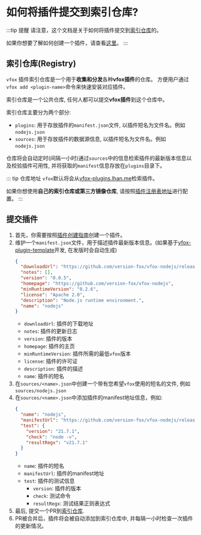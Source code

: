 # 如何将插件提交到索引仓库?

:::tip 提醒
请注意，这个文档是关于如何将插件提交到[索引仓库](https://github.com/version-fox/vfox-plugins)的。

如果你想要了解如何创建一个插件，请查看[这里](./howto.md)。
:::


## 索引仓库(Registry)

`vfox` 插件索引仓库是一个用于**收集和分发**各种**vfox插件**的仓库。 方便用户通过`vfox add <plugin-name>`命令来快速安装对应插件。

索引仓库是一个公共仓库, 任何人都可以提交**vfox插件**到这个仓库中。

索引仓库主要分为两个部分:
- `plugins`: 用于存放插件的`manifest.json`文件, 以插件短名为文件名。例如`nodejs.json`
- `sources`: 用于存放插件的数据源信息, 以插件短名为文件名。例如`nodejs.json`

仓库将会自动定时(间隔一小时)通过`sources`中的信息检索插件的最新版本信息以及校验插件可用性, 并将获取的`manifest`信息存放在`plugins`目录下。


::: tip 仓库地址
`vfox`默认将会从[vfox-plugins.lhan.me](https://vfox-plugins.lhan.me)检索插件。

如果你想使用**自己的索引仓库或第三方镜像仓库**, 请按照[插件注册表地址](../../guides/configuration.md#插件注册表地址)进行配置。
:::

## 提交插件

1. 首先，你需要按照[插件创建指南](./howto.md)创建一个插件。
2. 维护一个`manifest.json`文件，用于描述插件最新版本信息。(如果基于[vfox-plugin-template](https://github.com/version-fox/vfox-plugin-template)开发, 在发版时会自动生成)
    ```json
    {
      "downloadUrl": "https://github.com/version-fox/vfox-nodejs/releases/download/v0.0.5/vfox-nodejs_0.0.5.zip",
      "notes": [],
      "version": "0.0.5",
      "homepage": "https://github.com/version-fox/vfox-nodejs",
      "minRuntimeVersion": "0.2.6",
      "license": "Apache 2.0",
      "description": "Node.js runtime environment.",
      "name": "nodejs"
    }
    ```
    - `downloadUrl`: 插件的下载地址
    - `notes`: 插件的更新日志
    - `version`: 插件的版本
    - `homepage`: 插件的主页
    - `minRuntimeVersion`: 插件所需的最低`vfox`版本
    - `license`: 插件的许可证
    - `description`: 插件的描述
    - `name`: 插件的短名
3. 在`sources/<name>.json`中创建一个带有您希望`vfox`使用的短名的文件, 例如`sources/nodejs.json`
4. 在`sources/<name>.json`中添加插件的manifest地址信息，例如:
    ```json
    {
      "name": "nodejs",
      "manifestUrl": "https://github.com/version-fox/vfox-nodejs/releases/download/manifest/manifest.json",
      "test": {
        "version": "21.7.1",
        "check": "node -v",
        "resultRegx": "v21.7.1"
      }
    }
    ```
    - `name`: 插件的短名
    - `manifestUrl`: 插件的manifest地址
    - `test`: 插件的测试信息
        - `version`: 插件的版本
        - `check`: 测试命令
        - `resultRegx`: 测试结果正则表达式
5. 最后, 提交一个PR到[索引仓库](https://github.com/version-fox/vfox-plugins/).
6. PR被合并后，插件将会被自动添加到索引仓库中, 并每隔一小时检查一次插件的更新情况。




